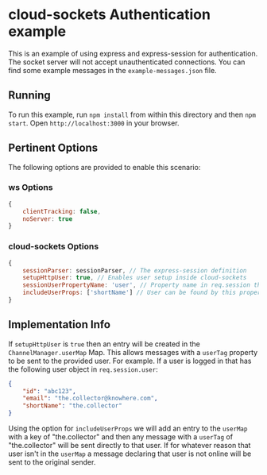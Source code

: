 # cloud-sockets Authentication example

This is an example of using express and express-session for authentication. The socket server will not accept unauthenticated connections. You can find some example messages in the `example-messages.json` file.

## Running

To run this example, run `npm install` from within this directory and then `npm start`. Open `http://localhost:3000` in your browser.

## Pertinent Options

The following options are provided to enable this scenario:

### ws Options

```js
{
	clientTracking: false,
	noServer: true
}
```

### cloud-sockets Options

```js
{
	sessionParser: sessionParser, // The express-session definition
	setupHttpUser: true, // Enables user setup inside cloud-sockets
	sessionUserPropertyName: 'user', // Property name in req.session that contains the user object/string
	includeUserProps: ['shortName'] // User can be found by this property value
}
```

## Implementation Info

If `setupHttpUser` is `true` then an entry will be created in the `ChannelManager.userMap` Map. This allows messages with a `userTag` property to be sent to the provided user. For example. If a user is logged in that has the following user object in `req.session.user`:

```json
{
    "id": "abc123",
    "email": "the.collector@knowhere.com",
    "shortName": "the.collector"
}
```

Using the option for `includeUserProps` we will add an entry to the `userMap` with a key of "the.collector" and then any message with a `userTag` of "the.collector" will be sent directly to that user. If for whatever reason that user isn't in the `userMap` a message declaring that user is not online will be sent to the original sender.
